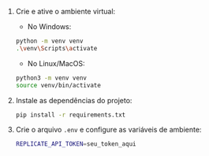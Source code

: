 
1. Crie e ative o ambiente virtual:
   - No Windows:
   ```bash
   python -m venv venv
   .\venv\Scripts\activate
   ```
   - No Linux/MacOS:
   ```bash
   python3 -m venv venv
   source venv/bin/activate
   ```

2. Instale as dependências do projeto:
   ```bash
   pip install -r requirements.txt
   ```

3. Crie o arquivo `.env` e configure as variáveis de ambiente:
   ```bash
   REPLICATE_API_TOKEN=seu_token_aqui
   ```
